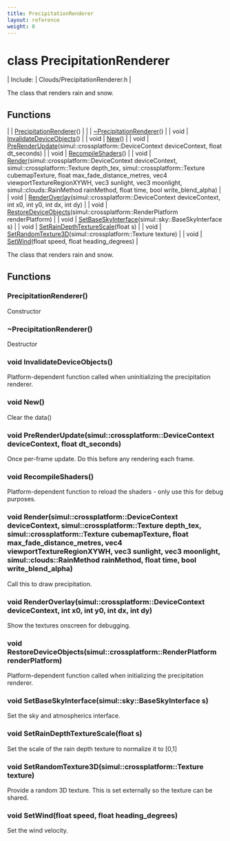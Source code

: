 ```yaml
---
title: PrecipitationRenderer
layout: reference
weight: 0
---
```

class PrecipitationRenderer
===

| Include: | Clouds/PrecipitationRenderer.h |

The class that renders rain and snow.
  


Functions
---

|  | [PrecipitationRenderer](#PrecipitationRenderer)() |
|  | [~PrecipitationRenderer](#~PrecipitationRenderer)() |
| void | [InvalidateDeviceObjects](#InvalidateDeviceObjects)() |
| void | [New](#New)() |
| void | [PreRenderUpdate](#PreRenderUpdate)(simul::crossplatform::DeviceContext deviceContext, float dt_seconds) |
| void | [RecompileShaders](#RecompileShaders)() |
| void | [Render](#Render)(simul::crossplatform::DeviceContext deviceContext, simul::crossplatform::Texture depth_tex, simul::crossplatform::Texture cubemapTexture, float max_fade_distance_metres, vec4 viewportTextureRegionXYWH, vec3 sunlight, vec3 moonlight, simul::clouds::RainMethod rainMethod, float time, bool write_blend_alpha) |
| void | [RenderOverlay](#RenderOverlay)(simul::crossplatform::DeviceContext deviceContext, int x0, int y0, int dx, int dy) |
| void | [RestoreDeviceObjects](#RestoreDeviceObjects)(simul::crossplatform::RenderPlatform renderPlatform) |
| void | [SetBaseSkyInterface](#SetBaseSkyInterface)(simul::sky::BaseSkyInterface s) |
| void | [SetRainDepthTextureScale](#SetRainDepthTextureScale)(float s) |
| void | [SetRandomTexture3D](#SetRandomTexture3D)(simul::crossplatform::Texture texture) |
| void | [SetWind](#SetWind)(float speed, float heading_degrees) |

The class that renders rain and snow.
  


Functions
---

### <a name="PrecipitationRenderer"/> PrecipitationRenderer()
Constructor

### <a name="~PrecipitationRenderer"/> ~PrecipitationRenderer()
Destructor

### <a name="InvalidateDeviceObjects"/>void InvalidateDeviceObjects()
Platform-dependent function called when uninitializing the precipitation renderer.

### <a name="New"/>void New()
Clear the data()

### <a name="PreRenderUpdate"/>void PreRenderUpdate(simul::crossplatform::DeviceContext deviceContext, float dt_seconds)
Once per-frame update. Do this before any rendering each frame.

### <a name="RecompileShaders"/>void RecompileShaders()
Platform-dependent function to reload the shaders - only use this for debug purposes.

### <a name="Render"/>void Render(simul::crossplatform::DeviceContext deviceContext, simul::crossplatform::Texture depth_tex, simul::crossplatform::Texture cubemapTexture, float max_fade_distance_metres, vec4 viewportTextureRegionXYWH, vec3 sunlight, vec3 moonlight, simul::clouds::RainMethod rainMethod, float time, bool write_blend_alpha)
Call this to draw precipitation.

### <a name="RenderOverlay"/>void RenderOverlay(simul::crossplatform::DeviceContext deviceContext, int x0, int y0, int dx, int dy)
Show the textures onscreen for debugging.

### <a name="RestoreDeviceObjects"/>void RestoreDeviceObjects(simul::crossplatform::RenderPlatform renderPlatform)
Platform-dependent function called when initializing the precipitation renderer.

### <a name="SetBaseSkyInterface"/>void SetBaseSkyInterface(simul::sky::BaseSkyInterface s)
Set the sky and atmospherics interface.

### <a name="SetRainDepthTextureScale"/>void SetRainDepthTextureScale(float s)
Set the scale of the rain depth texture to normalize it to [0,1]

### <a name="SetRandomTexture3D"/>void SetRandomTexture3D(simul::crossplatform::Texture texture)
Provide a random 3D texture. This is set externally so the texture can be shared.

### <a name="SetWind"/>void SetWind(float speed, float heading_degrees)
Set the wind velocity.

